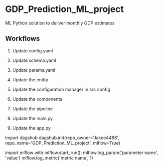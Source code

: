 # GDP_Prediction_ML_project
 ML Python solution to deliver monthly GDP estimates


## Workflows

1. Update config.yaml

2. Update schema.yaml

3. Update params.yaml

4. Update the entity

5. Update the configuration manager in src config

6. Update the components

7. Update the pipeline 

8. Update the main.py

9. Update the app.py




import dagshub
dagshub.init(repo_owner='Jakee4488', repo_name='GDP_Prediction_ML_project', mlflow=True)

import mlflow
with mlflow.start_run():
  mlflow.log_param('parameter name', 'value')
  mlflow.log_metric('metric name', 1)